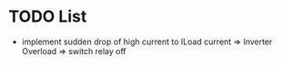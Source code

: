 # TODO List

- implement sudden drop of high current to ILoad current => Inverter Overload
  => switch relay off

